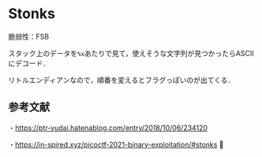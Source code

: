 # Stonks

脆弱性：FSB

スタック上のデータを`%x`あたりで見て，使えそうな文字列が見つかったらASCIIにデコード．

リトルエンディアンなので，順番を変えるとフラグっぽいのが出てくる．

## 参考文献

・https://ptr-yudai.hatenablog.com/entry/2018/10/06/234120

・https://in-spired.xyz/picoctf-2021-binary-exploitation/#stonks

